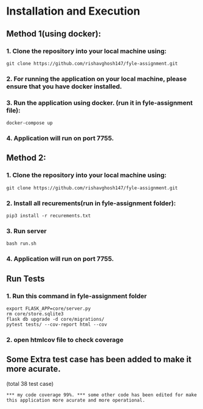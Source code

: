 # Installation and Execution

##  Method 1(using docker):
    
### 1. Clone the repository into your local machine using:

```
git clone https://github.com/rishavghosh147/fyle-assignment.git
```
   
### 2. For running the application on your local machine, please ensure that you have docker installed.
### 3. Run the application using docker. (run it in fyle-assignment file):

```
docker-compose up
```

### 4. Application will run on port 7755.

## Method 2:

### 1. Clone the repository into your local machine using:

```
git clone https://github.com/rishavghosh147/fyle-assignment.git
```

### 2. Install all recurements(run in fyle-assignment folder):

```
pip3 install -r recurements.txt
```

### 3. Run server

```
bash run.sh
```

### 4. Application will run on port 7755.

## Run Tests

### 1. Run this command in fyle-assignment folder

```
export FLASK_APP=core/server.py
rm core/store.sqlite3
flask db upgrade -d core/migrations/
pytest tests/ --cov-report html --cov
```

### 2. open htmlcov file to check coverage

## Some Extra test case has been added to make it more acurate.
   (total 38 test case)

``
*** my code coverage 99%.
*** some other code has been edited for make this application more acurate and more operational.
``
